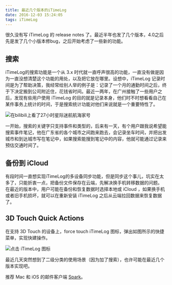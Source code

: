 ```yaml
---
title: 最近几个版本的iTimeLog
date: 2016-12-03 15:24:05
tags: iTimeLog
---
```

很久没有写 iTimeLog 的 release notes 了。最近半年也发了几个版本，4.0之后先是发了几个小版本修bug，之后开始考虑了一些新的功能。

## 搜索
iTimeLog的搜索功能是一个从 3.x 时代就一直呼声很高的功能，一直没有做是因为一直没想清楚这个功能的用处，以及把它放在哪里。设想中，iTimeLog 记录时间是为了帮助决策，我经常给别人举的例子是：记录了一个月的通勤时间之后，终于下决定搬到公司附近住，花钱省时间。最近一两年，在广州接触了一些用户之后，发现有些用户使用 iTimeLog 的目的就是记录本身，他们时不时想看看自己在某件事务上统计的时间，于是搜索统计功能对他们来说就是一个重要特性了。

![][image-1]

一开始，搜索的关键字只支持事件和类型的，后来有一天，有个用户跟我说希望能搜索事件笔记，他在广东省的各个城市之间跑来跑去，会记录坐车时间，并把出发城市和到达城市写在笔记中，如果搜索能搜到笔记中的内容，他就可能通过记录来预估交通时间了。
## 备份到 iCloud
有段时间一直想实现iTimeLog的多设备同步功能，但是同步这个事儿，坑实在太多了，只能折衷一点，把备份文件保存在云端，先解决换手机转移数据的问题。
在最近的版本中，用户可能在备份和恢复数据时选择本地或 iCloud ，如果换手机或者旧手机损坏，就可以在重新安装 iTimeLog 之后从云端拉回数据来恢复数据了。

## 3D Touch Quick Actions
在支持 3D Touch 的设备上，force touch iTimeLog 图标，弹出如图所示的快捷菜单，实现快建操作。

![点击 iTimeLog 图标][image-2]

最近几天突然想到了二级分类的使用场景（因为加了搜索），也许可能在最近几个版本实现吧。

推荐 Mac 和 iOS 的邮件客户端 [Spark][1]。

[1]:	https://sparkmailapp.com

[image-1]:	http://oaaaw441f.bkt.clouddn.com/2016-12-03-search.jpg "在bilibili上看了27小时星际迷航航海家号"
[image-2]:	http://oaaaw441f.bkt.clouddn.com/2016-12-03-touch.jpg "点击 iTimeLog 图标"


